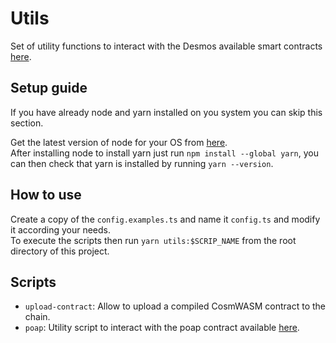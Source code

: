 # Utils
Set of utility functions to interact with the Desmos available smart contracts [here](https://github.com/desmos-labs/desmos-contracts).


## Setup guide
If you have already node and yarn installed on you system you can skip this section.

Get the latest version of node for your OS from [here](https://nodejs.org/en/download).  
After installing node to install yarn just run `npm install --global yarn`, you can then check that yarn is 
installed by running `yarn --version`.

## How to use
Create a copy of the `config.examples.ts` and name it `config.ts` and modify it according your needs.  
To execute the scripts then run `yarn utils:$SCRIP_NAME` from the root directory of this project.

## Scripts
* `upload-contract`: Allow to upload a compiled CosmWASM contract to the chain.
* `poap`: Utility script to interact with the poap contract available [here](https://github.com/desmos-labs/desmos-contracts/tree/master/contracts/poap).
